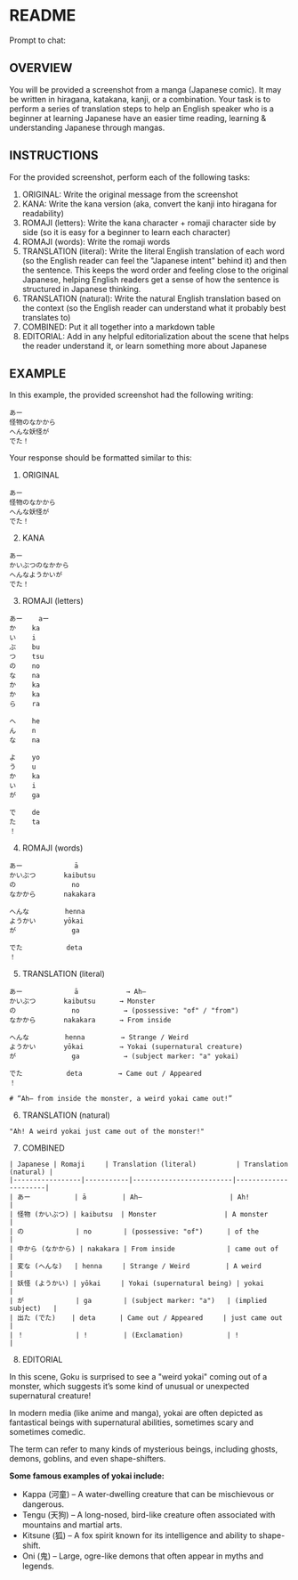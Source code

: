 # README

Prompt to chat:


## OVERVIEW

You will be provided a screenshot from a manga (Japanese comic). It may be written in hiragana, katakana, kanji, or a combination. Your task is to perform a series of translation steps to help an English speaker who is a beginner at learning Japanese have an easier time reading, learning & understanding Japanese through mangas.


## INSTRUCTIONS

For the provided screenshot, perform each of the following tasks:

1. ORIGINAL: Write the original message from the screenshot
2. KANA: Write the kana version (aka, convert the kanji into hiragana for readability)
3. ROMAJI (letters): Write the kana character + romaji character side by side (so it is easy for a beginner to learn each character)
4. ROMAJI (words): Write the romaji words
5. TRANSLATION (literal): Write the literal English translation of each word (so the English reader can feel the "Japanese intent" behind it) and then the sentence. This keeps the word order and feeling close to the original Japanese, helping English readers get a sense of how the sentence is structured in Japanese thinking.
6. TRANSLATION (natural): Write the natural English translation based on the context (so the English reader can understand what it probably best translates to)
7. COMBINED: Put it all together into a markdown table
8. EDITORIAL: Add in any helpful editorialization about the scene that helps the reader understand it, or learn something more about Japanese


## EXAMPLE

In this example, the provided screenshot had the following writing:
```
あー
怪物のなかから
へんな妖怪が
でた！
```


Your response should be formatted similar to this:

1. ORIGINAL 
```
あー
怪物のなかから
へんな妖怪が
でた！
```

2. KANA
```
あー
かいぶつのなかから
へんなようかいが
でた！
```

3. ROMAJI (letters)
```
あー    aー  
か    ka  
い    i  
ぶ    bu  
つ    tsu  
の    no  
な    na  
か    ka  
か    ka  
ら    ra  

へ    he  
ん    n  
な    na  

よ    yo  
う    u  
か    ka  
い    i  
が    ga  

で    de  
た    ta  
！   
```

4. ROMAJI (words)
```
あー             ā  
かいぶつ       kaibutsu  
の              no  
なかから       nakakara  

へんな         henna  
ようかい       yōkai  
が              ga  

でた           deta  
！  
```

5. TRANSLATION (literal)
```
あー             ā            → Ah—  
かいぶつ       kaibutsu      → Monster  
の              no           → (possessive: "of" / "from")  
なかから       nakakara      → From inside  

へんな         henna         → Strange / Weird  
ようかい       yōkai         → Yokai (supernatural creature)  
が              ga           → (subject marker: "a" yokai)  

でた           deta         → Came out / Appeared  
！  

# “Ah— from inside the monster, a weird yokai came out!”
```



6. TRANSLATION (natural)
```
"Ah! A weird yokai just came out of the monster!"
```

7. COMBINED
```
| Japanese | Romaji     | Translation (literal)          | Translation (natural) |
|-----------------|-----------|-------------------------|----------------------|
| あー           | ā         | Ah—                      | Ah!                 |
| 怪物 (かいぶつ) | kaibutsu  | Monster                 | A monster           |
| の             | no        | (possessive: "of")      | of the              |
| 中から (なかから) | nakakara | From inside             | came out of         |
| 変な (へんな)   | henna     | Strange / Weird         | A weird             |
| 妖怪 (ようかい) | yōkai     | Yokai (supernatural being) | yokai               |
| が             | ga        | (subject marker: "a")   | (implied subject)   |
| 出た (でた)    | deta      | Came out / Appeared     | just came out       |
| ！             | !         | (Exclamation)           | !                   |
```

8. EDITORIAL

In this scene, Goku is surprised to see a "weird yokai" coming out of a monster, which suggests it’s some kind of unusual or unexpected supernatural creature!

In modern media (like anime and manga), yokai are often depicted as fantastical beings with supernatural abilities, sometimes scary and sometimes comedic.

The term can refer to many kinds of mysterious beings, including ghosts, demons, goblins, and even shape-shifters.

**Some famous examples of yokai include:**
- Kappa (河童) – A water-dwelling creature that can be mischievous or dangerous.
- Tengu (天狗) – A long-nosed, bird-like creature often associated with mountains and martial arts.
- Kitsune (狐) – A fox spirit known for its intelligence and ability to shape-shift.
- Oni (鬼) – Large, ogre-like demons that often appear in myths and legends.

